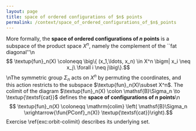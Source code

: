 ```yaml
---
layout: page
title: space of ordered configurations of $n$ points
permalink: /context/space_of_ordered_configurations_of_$n$_points
---
```

More formally, the **space of ordered configurations of $n$ points** is a subspace of the product space $X^n$, namely the complement of the ``fat diagonal''\n$$ \textup{fun}_n(X) \coloneqq \big\{ (x_1,\ldots, x_n) \in X^n \bigm| x_i \neq x_j\ \forall i \neq j\big\}.$$\nThe symmetric group $\Sigma_n$ acts on $X^n$ by permuting the coordinates, and this action restricts to the subspace $\textup{fun}_n(X)\subset X^n$. The colimit of the diagram $\textup{fun}_n(X) \colon \mathsf{B}\Sigma_n \to \textup{\textsf{cat}}$ defines the **space of configurations of $n$ points**\n$$ \textup{fun}_n(X) \coloneqq \mathrm{colim} \left( \mathsf{B}\Sigma_n \xrightarrow{\fun{PConf}_n(X)} \textup{\textsf{cat}}\right).$$ Exercise \ref{exc:orbit-colimit} describes its underlying set.
